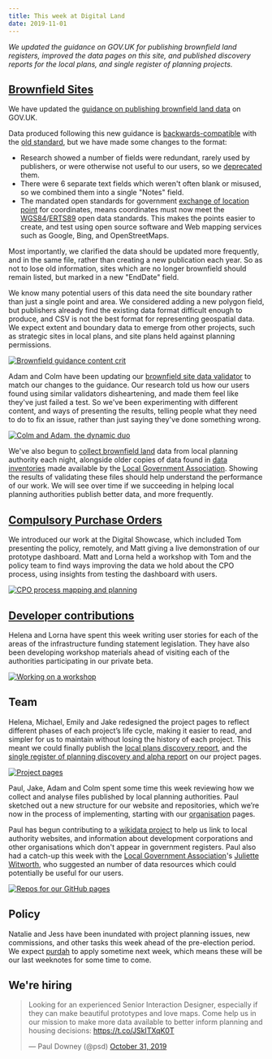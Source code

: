 ```yaml
---
title: This week at Digital Land
date: 2019-11-01
---
```


_We updated the guidance on GOV.UK for publishing brownfield land registers, improved the data pages on this site, and published discovery reports for the local plans, and single register of planning projects._

## [Brownfield Sites](https://digital-land.github.io/project/brownfield-sites/)

We have updated the [guidance on publishing brownfield land data](https://www.gov.uk/government/publications/brownfield-land-registers-data-standard/publish-your-brownfield-land-data) on GOV.UK.

Data produced following this new guidance is [backwards-compatible](https://en.wikipedia.org/wiki/Backward_compatibility) with the [old standard](https://assets.publishing.service.gov.uk/government/uploads/system/uploads/attachment_data/file/653657/BrownfieldLandRegisters_-_DataStandard.pdf), but we have made some changes to the format:

* Research showed a number of fields were redundant, rarely used by publishers, or were otherwise not useful to our users, so we [deprecated](https://en.wikipedia.org/wiki/Deprecation#Software_deprecation) them.
* There were 6 separate text fields which weren't often blank or misused, so we combined them into a single "Notes" field.
* The mandated open standards for government [exchange of location point](https://www.gov.uk/government/publications/open-standards-for-government/exchange-of-location-point) for coordinates, means coordinates must now meet the [WGS84](https://en.wikipedia.org/wiki/World_Geodetic_System)/[ERTS89](https://en.wikipedia.org/wiki/European_Terrestrial_Reference_System_1989) open data standards. This makes the points easier to create, and test using open source software and Web mapping services such as Google, Bing, and OpenStreetMaps.

Most importantly, we clarified the data should be updated more frequently, and in the same file, rather than creating a new publication each year. So as not to lose old information, sites which are no longer brownfield should remain listed, but marked in a new "EndDate" field.

We know many potential users of this data need the site boundary rather than just a single point and area. We considered adding a new polygon field, but publishers already find the existing data format difficult enough to produce, and CSV is not the best format for representing geospatial data. We expect extent and boundary data to emerge from other projects, such as strategic sites in local plans, and site plans held against planning permissions.

<a data-flickr-embed="true" href="https://www.flickr.com/photos/182343195@N08/48996059161/in/dateposted-public/" title="Brownfield guidance content crit"><img src="https://live.staticflickr.com/65535/48996059161_90882d9342_c.jpg" alt="Brownfield guidance content crit"></a>

Adam and Colm have been updating our [brownfield site data validator](http://brownfield-sites-validator.herokuapp.com/) to match our changes to the guidance. Our research told us how our users found using similar validators disheartening, and made them feel like they've just failed a test. So we've been experimenting with different content, and ways of presenting the results, telling people what they need to do to fix an issue, rather than just saying they've done something wrong.

<a data-flickr-embed="true" href="https://www.flickr.com/photos/psd/48980962116/in/album-72157703657907285/" title="Colm and Adam, the dynamic duo"><img src="https://live.staticflickr.com/65535/48980962116_aa95091bf0_c.jpg" alt="Colm and Adam, the dynamic duo"></a>

We've also begun to [collect brownfield land](https://github.com/digital-land/brownfield-sites-collection) data from local planning authority each night, alongside older copies of data found in [data inventories](https://datasets.opendata.esd.org.uk/?filter=brownfield) made available by the [Local Government Association](https://www.local.gov.uk/).  Showing the results of validating these files should help understand the performance of our work. We will see over time if we succeeding in helping local planning authorities publish better data, and more frequently.

## [Compulsory Purchase Orders](https://digital-land.github.io/project/compulsory-purchase-orders/)
We introduced our work at the Digital Showcase, which included Tom presenting the policy, remotely, and Matt giving a live demonstration of our prototype dashboard.
Matt and Lorna held a workshop with Tom and the policy team to find ways improving the data we hold about the CPO process, using insights from testing the dashboard with users.

<a href="https://www.flickr.com/photos/psd/48980296578/in/album-72157703657907285/" title="CPO process mapping and planning"><img src="https://live.staticflickr.com/65535/48980296578_1e4cc9b42f_c.jpg" alt="CPO process mapping and planning"></a>

## [Developer contributions](https://digital-land.github.io/project/developer-contributions/)
Helena and Lorna have spent this week writing user stories for each of the areas of the infrastructure funding statement legislation. They have also been developing workshop materials ahead of visiting each of the authorities participating in our private beta. 

<a href="https://www.flickr.com/photos/psd/48997609982/in/dateposted/" title="Working on a workshop"><img src="https://live.staticflickr.com/65535/48997609982_5ef0782a7a_c.jpg" alt="Working on a workshop"></a>

## Team

Helena, Michael, Emily and Jake redesigned the project pages to reflect different phases of each project’s life cycle, making it easier to read, and simpler for us to maintain without losing the history of each project.  This meant we could finally publish the [local plans discovery report](https://digital-land.github.io/project/local-plans/discovery), and the [single register of planning discovery and alpha report](https://digital-land.github.io/project/single-register-of-planning/discovery/) on our project pages.

<a href="https://www.flickr.com/photos/psd/48997625782/in/photostream/" title="Project pages"><img src="https://live.staticflickr.com/65535/48997625782_9cd878f398_c.jpg" alt="Project pages"></a>

Paul, Jake, Adam and Colm spent some time this week reviewing how we collect and analyse files published by local planning authorities. Paul sketched out a new structure for our website and repositories, which we’re now in the process of implementing, starting with our [organisation](https://digital-land.github.io/organisation/) pages.

Paul has begun contributing to a [wikidata project](https://www.wikidata.org/wiki/Wikidata_talk:WikiProject_UK_and_Ireland/adm/England) to help us link to local authority websites, and information about development corporations and other organisations which don't appear in government registers.
Paul also had a catch-up this week with the [Local Government Association](https://www.local.gov.uk/)'s [Juliette Witworth](https://twitter.com/juliet_w), who suggested an number of data resources which could potentially be useful for our users.

<a data-flickr-embed="true" href="https://www.flickr.com/photos/psd/48994693023/in/dateposted/" title="Repos for our GitHub pages"><img src="https://live.staticflickr.com/65535/48994693023_09849abd7d_c.jpg" alt="Repos for our GitHub pages"></a>

## Policy

Natalie and Jess have been inundated with project planning issues, new commissions, and other tasks this week ahead of the pre-election period.
We expect [purdah](https://www.gov.uk/government/publications/election-guidance-for-civil-servants) to apply sometime next week,
which means these will be our last weeknotes for some time to come.

## We're hiring

<blockquote class="twitter-tweet"><p lang="en" dir="ltr">Looking for an experienced Senior Interaction Designer, especially if they can make beautiful prototypes and love maps. Come help us in our mission to make more data available to better inform planning and housing decisions: <a href="https://t.co/JSkITXqK0T">https://t.co/JSkITXqK0T</a></p>&mdash; Paul Downey (@psd) <a href="https://twitter.com/psd/status/1189864828837486592?ref_src=twsrc%5Etfw">October 31, 2019</a></blockquote> <script async src="https://platform.twitter.com/widgets.js" charset="utf-8"></script>

